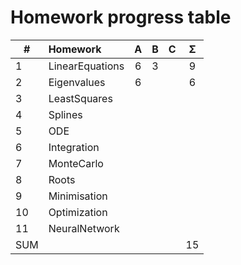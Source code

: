 
# Homework progress table

| #   | Homework        |  A  |  B  |  C  |  Σ  |
| --- | :-------------- | :-: | :-: | :-: | :-: |
| 1   | LinearEquations |  6  |  3  |     |  9  |
| 2   | Eigenvalues     |  6  |     |     |  6  |
| 3   | LeastSquares    |     |     |     |     |
| 4   | Splines         |     |     |     |     |
| 5   | ODE             |     |     |     |     |
| 6   | Integration     |     |     |     |     |
| 7   | MonteCarlo      |     |     |     |     |
| 8   | Roots           |     |     |     |     |
| 9   | Minimisation    |     |     |     |     |
| 10  | Optimization    |     |     |     |     |
| 11  | NeuralNetwork   |     |     |     |     |
| SUM |                 |     |     |     | 15  |